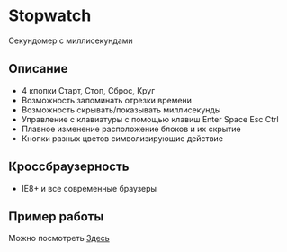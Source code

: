 Stopwatch
=========

Секундомер с миллисекундами

## Описание

 - 4 кпопки Старт, Стоп, Сброс, Круг
 - Возможность запоминать отрезки времени
 - Возможность скрывать/показывать миллисекунды
 - Управление с клавиатуры с помощью клавиш Enter Space Esc Ctrl
 - Плавное изменение расположение блоков и их скрытие
 - Кнопки разных цветов символизирующие действие

## Кроссбраузерность

 - IE8+ и все современные браузеры

## Пример работы

Можно посмотреть <a href="http://example.web-ulyanov.ru/frontend/Stopwatch/">Здесь</a>
